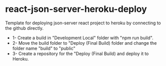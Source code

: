 # react-json-server-heroku-deploy
Template for deploying json-server react project to heroku by connecting to the github directly. 
<ul>
<li>1- Create a build in "Development Local" folder with "npm run build". </li>
<li>2- Move the build folder to "Deploy (Final Build) folder and change the folder name "build" to "public"</li>
<li>3- Create a repository for the "Deploy (Final Build) and deploy it to Heroku. </li>
</ul>

